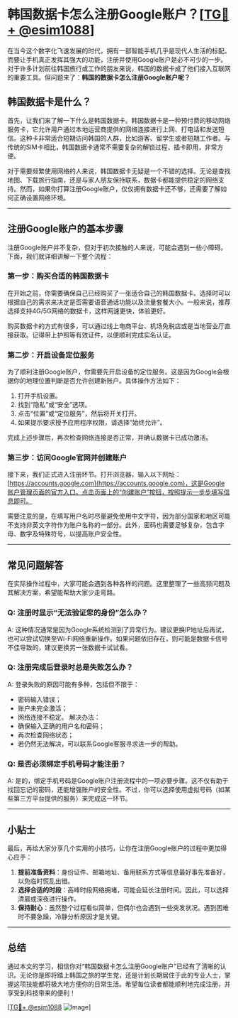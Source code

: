 # 韩国数据卡怎么注册Google账户？[[TG💪+ @esim1088](https://t.me/s/esim1088)]

在当今这个数字化飞速发展的时代，拥有一部智能手机几乎是现代人生活的标配。而要让手机真正发挥其强大的功能，注册并使用Google账户是必不可少的一步。对于许多计划前往韩国旅行或工作的朋友来说，韩国的数据卡成了他们接入互联网的重要工具。但问题来了：**韩国的数据卡怎么注册Google账户呢？**

## 韩国数据卡是什么？

首先，让我们来了解一下什么是韩国数据卡。韩国数据卡是一种预付费的移动网络服务卡，它允许用户通过本地运营商提供的网络连接进行上网、打电话和发送短信。这种卡非常适合短期访问韩国的人群，比如游客、留学生或者短期工作者。与传统的SIM卡相比，韩国数据卡通常不需要复杂的解锁过程，插卡即用，非常方便。

对于需要频繁使用网络的人来说，韩国数据卡无疑是一个不错的选择。无论是查找地图、下载旅行指南，还是与家人朋友保持联系，数据卡都能提供稳定的网络支持。然而，如果你打算注册Google账户，仅仅拥有数据卡还不够，还需要了解如何正确设置网络环境。

---

## 注册Google账户的基本步骤

注册Google账户并不复杂，但对于初次接触的人来说，可能会遇到一些小障碍。下面，我们就详细讲解一下整个流程：

### 第一步：购买合适的韩国数据卡

在开始之前，你需要确保自己已经购买了一张适合自己的韩国数据卡。选择时可以根据自己的需求来决定是否需要语音通话功能以及流量套餐大小。一般来说，推荐选择支持4G/5G网络的数据卡，这样网速更快，体验更好。

购买数据卡的方式有很多，可以通过线上电商平台、机场免税店或是当地营业厅直接获取。记得带上护照等有效证件，以便顺利完成实名认证。

### 第二步：开启设备定位服务

为了顺利注册Google账户，你需要先开启设备的定位服务。这是因为Google会根据你的地理位置判断是否允许创建新账户。具体操作方法如下：

1. 打开手机设置。
2. 找到“隐私”或“安全”选项。
3. 点击“位置”或“定位服务”，然后将开关打开。
4. 如果提示要求授予应用程序权限，请选择“始终允许”。

完成上述步骤后，再次检查网络连接是否正常，并确认数据卡已成功激活。

### 第三步：访问Google官网并创建账户

接下来，我们正式进入注册环节。打开浏览器，输入以下网址：[https://accounts.google.com](https://accounts.google.com)，这是Google账户管理页面的官方入口。点击页面上的“创建账户”按钮，按照提示一步步填写信息即可。

需要注意的是，在填写用户名时尽量避免使用中文字符，因为部分国家和地区可能不支持非英文字符作为账户名称的一部分。此外，密码也需要足够复杂，包含字母、数字及特殊符号，以提高账户安全性。

---

## 常见问题解答

在实际操作过程中，大家可能会遇到各种各样的问题。这里整理了一些高频问题及其解决方案，希望能帮助大家少走弯路。

### Q: 注册时显示“无法验证您的身份”怎么办？

A: 这种情况通常是因为Google系统检测到了异常行为。建议更换IP地址后再试，也可以尝试切换至Wi-Fi网络重新操作。如果问题依旧存在，则可能是数据卡信号不佳导致的，建议更换另一张数据卡试试看。

### Q: 注册完成后登录时总是失败怎么办？

A: 登录失败的原因可能有多种，包括但不限于：
- 密码输入错误；
- 账户未完全激活；
- 网络连接不稳定。
解决办法：
- 确保输入正确的用户名和密码；
- 再次检查网络状态；
- 若仍然无法解决，可以联系Google客服寻求进一步的帮助。

### Q: 是否必须绑定手机号码才能注册？

A: 是的，绑定手机号码是Google账户注册流程中的一项必要步骤。这不仅有助于找回忘记的密码，还能增强账户的安全性。不过，你可以选择使用虚拟号码（如某些第三方平台提供的服务）来完成这一环节。

---

## 小贴士

最后，再给大家分享几个实用的小技巧，让你在注册Google账户的过程中更加得心应手：

1. **提前准备资料**：身份证件、邮箱地址、备用联系方式等信息最好事先准备好，以免临时慌乱出错。
2. **选择合适的时段**：高峰时段网络拥堵，可能会延长注册时间。因此，可以选择清晨或深夜进行操作。
3. **保持耐心**：虽然整个过程看似简单，但偶尔也会遇到一些突发状况。遇到困难时不要急躁，冷静分析原因才是关键。

---

## 总结

通过本文的学习，相信你对“韩国数据卡怎么注册Google账户”已经有了清晰的认识。无论你是即将踏上韩国之旅的学生党，还是计划长期居住于此的专业人士，掌握这项技能都将极大地方便你的日常生活。希望每位读者都能顺利地完成注册，并享受到科技带来的便利！

[[TG💪+ @esim1088](https://t.me/s/esim1088) ![Image](https://i.postimg.cc/4NQfJmqS/Snipaste-2025-05-13-00-14-12.png)]